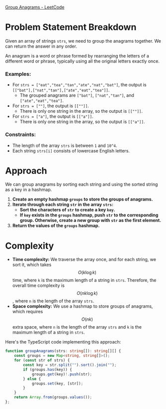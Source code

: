 [Group Anagrams - LeetCode](https://leetcode.com/problems/group-anagrams/description/)

# Problem Statement Breakdown
Given an array of strings `strs`, we need to group the anagrams together. We can return the answer in any order.

An anagram is a word or phrase formed by rearranging the letters of a different word or phrase, typically using all the original letters exactly once.

### Examples:
- For `strs = ["eat","tea","tan","ate","nat","bat"]`, the output is `[["bat"],["nat","tan"],["ate","eat","tea"]]`.
  - The grouped anagrams are `["bat"]`, `["nat","tan"]`, and `["ate","eat","tea"]`.
- For `strs = [""]`, the output is `[[""]]`.
  - There is only one string in the array, so the output is `[[""]]`.
- For `strs = ["a"]`, the output is `[["a"]]`.
  - There is only one string in the array, so the output is `[["a"]]`.

### Constraints:
- The length of the array `strs` is between `1` and `10^4`.
- Each string `strs[i]` consists of lowercase English letters.

# Approach
We can group anagrams by sorting each string and using the sorted string as a key in a hashmap.

1. **Create an empty hashmap `groups` to store the groups of anagrams.**
2. **Iterate through each string `str` in the array `strs`:**
   - **Sort the characters of `str` to create a key `key`.**
   - **If `key` exists in the `groups` hashmap, push `str` to the corresponding group. Otherwise, create a new group with `str` as the first element.**
3. **Return the values of the `groups` hashmap.**

# Complexity
- **Time complexity:** We traverse the array once, and for each string, we sort it, which takes $$O(k \log k)$$ time, where `k` is the maximum length of a string in `strs`. Therefore, the overall time complexity is $$O(nk \log k)$$, where `n` is the length of the array `strs`.
- **Space complexity:** We use a hashmap to store groups of anagrams, which requires $$O(nk)$$ extra space, where `n` is the length of the array `strs` and `k` is the maximum length of a string in `strs`.

Here's the TypeScript code implementing this approach:

```typescript
function groupAnagrams(strs: string[]): string[][] {
    const groups = new Map<string, string[]>();
    for (const str of strs) {
        const key = str.split("").sort().join("");
        if (groups.has(key)) {
            groups.get(key)!.push(str);
        } else {
            groups.set(key, [str]);
        }
    }
    return Array.from(groups.values());
};
```